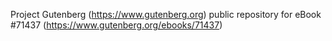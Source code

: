 Project Gutenberg (https://www.gutenberg.org) public repository
for eBook #71437 (https://www.gutenberg.org/ebooks/71437)
